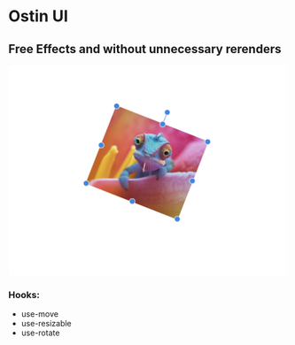 # Ostin UI
## Free Effects and without unnecessary rerenders
![img](./template.png)
### Hooks:
- use-move
- use-resizable
- use-rotate
